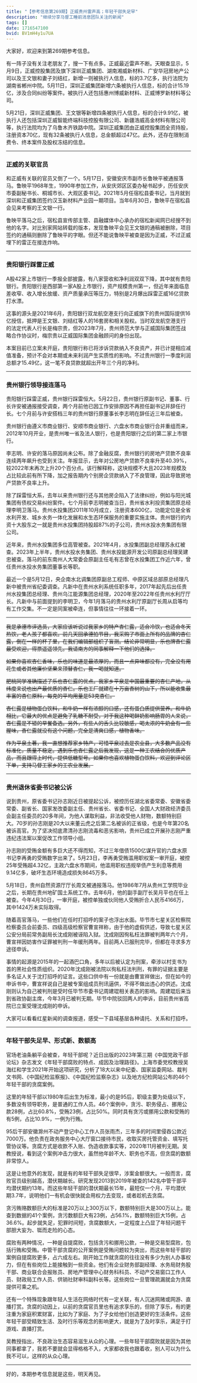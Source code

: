 ```yaml
---
title: "【参考信息第269期】正威贵州雷声高；年轻干部失足早"
description: "继续分享马督工睡前消息团队关注的新闻"
tags: []
date: 1716547100
bvid: BV1mH4y1u7UA
---
```

大家好，欢迎来到第269期参考信息。

有一阵子没有关注老朋友了，搜一下有点多。正威最近雷声不断。天眼查显示，5月9日，正威控股集团及旗下深圳正威集团、湖南湘威新材料、广安华冠房地产公司以及王文银和妻子刘结红，新增一则被执行人信息，标的3.7亿多，执行法院为湖南省郴州中院。5月11日，深圳正威集团新增六条被执行人信息，标的合计15.19亿，涉及合同纠纷等案件。被执行人还包括惠州博威新材料、正威博罗新材料等公司。

5月21日，深圳正威集团、王文银等新增四条被执行人信息，标的合计9.91亿，被执行人还包括深圳正威智能终端科技控股有限公司、新疆浩威高金材料有限公司等，执行法院均为了乌鲁木齐铁路中院。深圳正威集团由正威控股集团全资持股，注册资本70亿，现有32条被执行人信息，总金额超过47亿。此外，还存在限制消费令、终本案件及股权冻结的信息。

---

### 正威的关联官员

和正威有关联的官员又倒了一个。5月17日，安徽安庆市副市长鲁映平被通报落马。鲁映平1968年生，1990年参加工作，从安庆郊区区委办秘书起步，历任安庆市委副秘书长、桐城市长、大观区委书记。2021年5月任宿松县委书记，当月就到深圳和正威集团签约汉玉新材料产业园一期项目。当年6月30日，鲁映平在宿松县会见来考察的王文银一行。

鲁映平落马之后，宿松县宣传部主管、县融媒体中心承办的宿松新闻网已经搜不到他的名字。对比别家网站转载的版本，发现鲁映平会见王文银的通稿被删除，项目签约的通稿则删除了鲁映平的字眼。但还不能说鲁映平被查是因为正威，不过正威埋下的雷正在接连炸响。

---

### 贵阳银行踩雷正威

A股42家上市银行一季报全部披露，有八家营收和净利润双双下降，其中就有贵阳银行。贵阳银行是西部第一家A股上市银行，资产规模贵州第一，但近年来面临息差收窄、收入增长放缓、资产质量承压等压力，特别是2月爆出踩雷正威16亿贷款打水漂。

这事的源头是2021年6月，贵阳银行双龙航空港支行向正威旗下的贵州国际提供16亿授信，抵押是王文银、刘结红等人的16套房和相关股权。当时双龙航空港支行的法定代表人行长是梅宗贵，但2023年7月，贵州师范大学与正威国际集团签战略合作协议时，梅宗贵以正威国际集团金融顾问的身份出现。

本案目前已立案未开庭，贵阳银行称已将涉诉贷款纳入不良资产，并已计提相应减值准备，预计不会对本期或未来利润产生实质性的影响。不过贵州银行一季度利润总额才15.49亿，这一笔不良贷款就超出开年三个月的净利。

---

### 贵州银行领导接连落马

贵阳银行踩雷正威，贵州银行踩雷恒大。5月22日，贵州银行原副书记、董事、行长许安被通报接受调查，两个月前他已因工作安排原因不再担任副书记并辞任行长。七个月前与许安搭档三年的贵州银行原董事长李志明在辞任近三年后被查。

贵州银行由遵义市商业银行、安顺市商业银行、六盘水市商业银行合并重组而来，2012年10月开业，是贵州唯一省及法人银行，也是贵阳银行之后的第二家上市银行。

李志明、许安的落马原因尚未公布。除了金融反腐，贵州银行的房地产贷款不良率连续两年飙升也受到关注。年报显示，去年对公房地产贷款不良率升至40.39%，较2022年末再次上升20个百分点。该行解释称，这块规模不大且2023年规模及占比较此前有所下降，加之报告期内个别房企贷款纳入了不良管理，因此导致房地产贷款不良率上升。

除了踩雷恒大系，去年以来贵州银行还与其他房企陷入了法律纠纷，例如与阳光城集团有债权交易纠纷案件。七个月前李志明被查当日，贵州省水利投资集团原总经理李明卫落马。贵州水投集团2011年10月成立，注册资本600亿，功能定位是全省水利开发、城乡水务一体化发展和水生态环保服务的重要实施主体。贵州银行的内资十大股东之一就是贵州水投集团持股超87%的子公司，贵州水投水务集团有限公司。

近年来，贵州水投集团多位高管被查。2021年4月，水投集团副总经理苏永红被查。2023年上半年，贵州水投水务集团、贵州水投能源开发公司原副总经理吴建忠被查。落马的前东南州人大常委会原副主任毛有志曾在水投集团工作近六年，曾任贵州水投水务集团董事长等职。

最近一个是5月12日，央企南水北调集团原副总工程师、中原区域总部原总经理凡新中被贵州省纪委调查。凡新中在贵州水利系统任职多年，2017年起先后出任贵州水投集团总经理、贵州乌江能源集团总经理，2020年至2022年任贵州水利厅厅长。凡新中与前面提到的李明卫，今年1月落马的贵州水利厅原副厅长周从启等均有工作交集。不一定是同案被牵连，但事情往往一环接着一环。

---

<strike>我是承德市评选员，大家应该听说过我家乡的特产杏仁露，适合冷饮，也适合冬天热饮，老人孩子都喜欢。前几天回承德拍节目，我采购了市面上所有的品牌的杏仁露，倒在一样的杯子里，在我们编辑部组织了盲测。结论非常明显，乐也牌杏仁露最受欢迎，得票遥遥领先。我请南方的同事解释一下他们的选择。</strike>

<strike>如果你喜欢杏仁香味，乐也的味道是最浓厚的，而且一点异味都没有，完全没有用花生或者其他廉价坚果来顶替杏仁，我一喝就知道。</strike>

<strike>肥桃同学准确描述了乐也杏仁露的优点。我家乡平泉是中国最重要的杏仁产地，从纬度来说也出产最优质的杏仁。乐也工厂就建在十万亩杏树的山下，所以能收集最丰富的杏仁原料，每克的平均用量是53克杏仁。</strike>

<strike>杏仁露是植物蛋白饮料，和牛奶一样有浓醇的口感，还有蛋白质提供营养。和牛奶相比，它最大的优点是避免了乳糖不耐受，对于我这种喝鲜奶影响肠胃的人来说，杏仁露是不错的早餐备选。另外，有些人的舌头比较敏感，喝太浓的牛奶会有一些腥味，杏仁露就没有这个问题，完全是清爽口感，植物香味。</strike>

<strike>作为平泉土著，我一直想推荐家乡特产，可惜平泉过去是农业县，大多数产品没有标准化，质量不稳定。遇到乐也杏仁露之后我发现，这是一种工农结合的优质产品，而且跟得上时代，提供低糖型号。如果你也喜欢植物蛋白饮料，欢迎到评论区下单，支持马督工家乡的工农业发展。</strike>

---

### 贵州退休省委书记被公诉

说到贵州，原省委书记孙志刚近日被提起公诉，被控历任湖北省委常委、安徽省委常委、副省长、国家发改委副主任、贵州省长、省委书记、全国人大财政经济委员会副主任委员的20多年间，为他人谋取利益，非法收受他人财物，数额特别巨大。70岁的孙志刚是20大以来董云虎之后第二名被诉的正省级，也是今年第20名被诉高官。为了坚决彻底肃清孙志刚流毒和恶劣影响，贵州已成立开展孙志刚严重违纪违法案以案促改工作领导小组。

孙志刚的受贿金额有多巨大还不得而知，不过三年借债1500亿谋升官的六盘水原书记李再勇的受贿数字出来了。5月23日，李再勇受贿滥用职权案一审开庭，被控25年受贿超4.32亿，主政六盘水市期间，他滥用职权违规举债产生利息等费用9.14亿多，破坏生态环境造成损失8645万多。

5月18日，贵州自然资源厅厅长周文被通报落马。他1986年7月从贵州工学院毕业之后，长期在贵州地矿国土系统工作。去年6月，他的副手副厅长吴月平也在任上被查。今年4月30日，一审开庭，被控单独或伙同他人受贿折合人民币4166万，其中1424万未实际取得。

随着高官落马，一些他们在任时打招呼的案子也浮出水面。毕节市七星关区检察院检察委员会前委员、四级高级检察官曹宣祥称，由于他的虚假供述，导致七星关区公安分局前常务副局长沈成刚被诬陷入狱。沈成刚因徇私枉法罪被判两年六个月，曹宣祥因妨害作证罪被判刑一年缓刑两年。目前两人已服刑完毕，但都在寻求多方途径申诉。

事情的起源是2015年的一起酒巴口角，多年以后被认定为刑案，牵涉以村支书为首的黑社会性质组织。2020年沈成刚被法院以徇私枉法判刑，有罪的证据主要是多名证人关于沈打招呼的证言。这些口供中有一份就是由曹宣祥做出，但在如今的申诉书中，曹宣祥说自己是被专案组成员刑讯逼供，不得不做出违心的供述。沈成刚则认为自己被判刑是受时任毕节市委书记周建琨相关表态的影响。周建琨后来当到省政协副主席，今年3月已被判无期。毕节中院驳回两人的申诉，目前贵州省高院已立案受理沈成刚的申诉。

大家可以看看红星新闻的调查报道，感受一下县域基层各种请托、关系和打招呼。

---

### 年轻干部失足早、形式新、数额高

官场老油条躺平会被查，年轻干部呢？近日出版的2023年第三期《中国党政干部论坛》杂志发文《年轻干部腐败的特点、成因及治理路径》。上海市委党校教授吴海红和学生2021年开始这项研究，分析了18大以来中纪委、国家监委网站、裁判文书网、《中国纪检监察报》、《中国纪检监察杂志》以及地方纪检网站公布的46个年轻干部的贪腐案例。

这里的年轻干部以1980年后出生为标准，最小的是95后，职级主要为处级以下，多数没有领导职务，是普通的工作人员。46个案例中，贪污、职务侵占、挪用公款28例，占比60.8%，受贿23例，占比50%。同时具有贪污或挪用公款和受贿的有5例，占比10.9%，一例为行贿。

95后干部安徽滁州不动产登记中心工作人员张雨杰，三年多的时间里侵吞公款近7000万。他负责在政务服务中心大厅窗口接待市民，收取买房托管资金、填写托管协议等。贪腐方式是收款不入账、伪造收款事实等，2020年11月被判无期。吴教授说，看到这个案例冲击力很大，虽然他年龄不大、职务也不高，但贪腐的数额非常惊人。

这是让他意外的发现，就是有的年轻干部失足很早，涉案金额很大。一般而言，腐败官员级别越高，潜伏期越长。研究发现2013到2019年被查的142名中管干部平均潜伏期约13年。而这些年轻干部的潜伏期最长15年，最短仅一个月，平均潜伏期3.7年，说明他们一有机会很快就会用权力去变现，或者趁机去贪腐。

贪污贿赂数额巨大的标准是20万以上300万以下，数额特别巨大是300万以上。能查到数据的41个案例，贪污数额巨大有23例，占56.1%，数额特别巨大15例，占36.6%。起步就失足，犯罪时间短，贪腐数额大，一定程度上凸显了年轻问题干部胆大妄为、铤而走险的心态。

腐败有两种情况，一种是自提腐败，包括贪污和挪用公款，一种是交易型腐败，包括行贿和受贿。中管干部贪腐的公开案例是受贿问题较为突出，而这些年轻干部的案例自提腐败更多，占六成左右。刚开始工作就贪腐的往往没有多少为别人办事权力，但在有些岗位上能接触到一些资金。他们有企业财务部副经理、水务局财务股干部、商业联合会报账员、房地产管理中心财务科科员、不动产交易窗口工作人员、财政局工作人员、供销社财审科副科长等。这些岗位一旦管理疏漏就会为贪腐提供可乘之机。

还有一个特殊现象跟年轻人生活在网络时代有一定关联，有人沉迷网赌或网游、直播打赏。贪腐的动因上，以前的贪腐官员里也有追求享乐的，但除了享乐，有的更注重为家庭积累财富，比如为了家庭、为了子女给他们创造更好的生活条件。这些年轻干部受精致生活、及时行乐等观念的影响更大，就是为了及时享乐，满足于打游戏、直播打赏。

吴教授指出，不良政治生态容易滋生从众的心理。一些年轻干部腐败就是因为其他同事都拿了，我若不要就会显得格格不入，大家都收我也跟着收，别人可以为什么我不可以，这样的从众心理。

---

好的，本期参考信息就是这些，明天再见。

